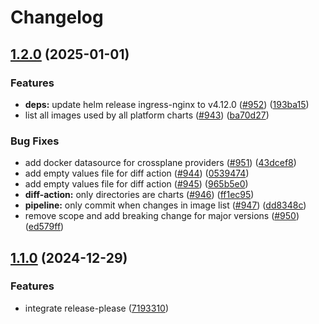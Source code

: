 # Changelog

## [1.2.0](https://github.com/kubriX-demo/kubriX-demo/compare/v1.1.0...v1.2.0) (2025-01-01)


### Features

* **deps:** update helm release ingress-nginx to v4.12.0 ([#952](https://github.com/kubriX-demo/kubriX-demo/issues/952)) ([193ba15](https://github.com/kubriX-demo/kubriX-demo/commit/193ba150b634c231b6ad8cf27caec34e06a42689))
* list all images used by all platform charts ([#943](https://github.com/kubriX-demo/kubriX-demo/issues/943)) ([ba70d27](https://github.com/kubriX-demo/kubriX-demo/commit/ba70d27dfe4166c6c3b974abef00135fa5a7e574))


### Bug Fixes

* add docker datasource for crossplane providers ([#951](https://github.com/kubriX-demo/kubriX-demo/issues/951)) ([43dcef8](https://github.com/kubriX-demo/kubriX-demo/commit/43dcef89e08301584bd6dadcb8210f1bc728d4f6))
* add empty values file for diff action ([#944](https://github.com/kubriX-demo/kubriX-demo/issues/944)) ([0539474](https://github.com/kubriX-demo/kubriX-demo/commit/05394747a8f6b3d40051952a183ef59de3a5404e))
* add empty values file for diff action ([#945](https://github.com/kubriX-demo/kubriX-demo/issues/945)) ([965b5e0](https://github.com/kubriX-demo/kubriX-demo/commit/965b5e0c279f845a287306b4425f4cc65445df76))
* **diff-action:** only directories are charts ([#946](https://github.com/kubriX-demo/kubriX-demo/issues/946)) ([ff1ec95](https://github.com/kubriX-demo/kubriX-demo/commit/ff1ec95ff1bc20e4a0ed9cd520389b623bb9dc58))
* **pipeline:** only commit when changes in image list ([#947](https://github.com/kubriX-demo/kubriX-demo/issues/947)) ([dd8348c](https://github.com/kubriX-demo/kubriX-demo/commit/dd8348c30139ca1282f188263b42a0ac1f69c6f8))
* remove scope and add breaking change for major versions ([#950](https://github.com/kubriX-demo/kubriX-demo/issues/950)) ([ed579ff](https://github.com/kubriX-demo/kubriX-demo/commit/ed579ff29c99c59612f911719d08ee81afb4a5be))

## [1.1.0](https://github.com/kubriX-demo/kubriX-demo/compare/v1.0.0...v1.1.0) (2024-12-29)


### Features

* integrate release-please ([7193310](https://github.com/kubriX-demo/kubriX-demo/commit/7193310986ee1f12fc5e7cd0eba627337e79eacb))
